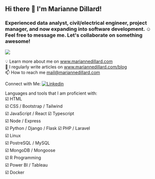 ## Hi there 👋 I'm Marianne Dillard!

### Experienced data analyst, civil/electrical engineer, project manager, and now expanding into software development. ☺️  Feel free to message me. Let's collaborate on something awesome!

![](https://komarev.com/ghpvc/?username=dillardm89)


   💡 Learn more about me on www.mariannedillard.com  
   📄 I regularly write articles on www.mariannedillard.com/blog  
   📫 How to reach me mail@mariannedillard.com  

Connect with Me: [![Linkedin](https://i.stack.imgur.com/gVE0j.png)](https://www.linkedin.com/in/dillardm)

Languages and tools that I am proficient with:  
   ☑️ HTML  
   ☑️ CSS / Bootstrap / Tailwind  
   ☑️ JavaScript / React
   ☑️ Typescript  
   ☑️ Node / Express  
   ☑️ Python / Django / Flask 
   ☑️ PHP / Laravel  
   ☑️ Linux  
   ☑️ PostreSQL / MySQL  
   ☑️ MongoDB / Mongoose  
   ☑️ R Programming  
   ☑️ Power BI / Tableau  
   ☑️ Docker  
